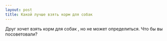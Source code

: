 ```yaml
---
layout: post 
title: Какой лучше взять корм для собак 
--- 
```

Друг хочет взять корм для собак , но не может определиться. Что бы вы посоветовали?